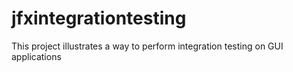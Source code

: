 # jfxintegrationtesting
This project illustrates a way to perform integration testing on GUI applications
